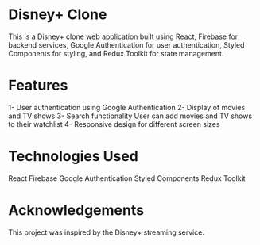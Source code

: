 # Disney+ Clone

This is a Disney+ clone web application built using React, Firebase for backend
services, Google Authentication for user authentication, Styled Components for
styling, and Redux Toolkit for state management.

# Features

1- User authentication using Google Authentication 2- Display of movies and TV
shows 3- Search functionality User can add movies and TV shows to their
watchlist 4- Responsive design for different screen sizes

# Technologies Used

React Firebase Google Authentication Styled Components Redux Toolkit

# Acknowledgements

This project was inspired by the Disney+ streaming service.
